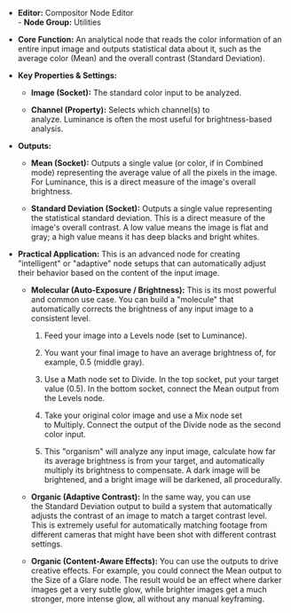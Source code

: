 - **Editor:** Compositor Node Editor  
- **Node Group:** Utilities
    
- **Core Function:** An analytical node that reads the color information of an entire input image and outputs statistical data about it, such as the average color (Mean) and the overall contrast (Standard Deviation).
    
- **Key Properties & Settings:**
    
    - **Image (Socket):** The standard color input to be analyzed.
        
    - **Channel (Property):** Selects which channel(s) to analyze. Luminance is often the most useful for brightness-based analysis.
        
- **Outputs:**
    
    - **Mean (Socket):** Outputs a single value (or color, if in Combined mode) representing the average value of all the pixels in the image. For Luminance, this is a direct measure of the image's overall brightness.
        
    - **Standard Deviation (Socket):** Outputs a single value representing the statistical standard deviation. This is a direct measure of the image's overall contrast. A low value means the image is flat and gray; a high value means it has deep blacks and bright whites.
        
- **Practical Application:** This is an advanced node for creating "intelligent" or "adaptive" node setups that can automatically adjust their behavior based on the content of the input image.
    
    - **Molecular (Auto-Exposure / Brightness):** This is its most powerful and common use case. You can build a "molecule" that automatically corrects the brightness of any input image to a consistent level.
        
        1. Feed your image into a Levels node (set to Luminance).
            
        2. You want your final image to have an average brightness of, for example, 0.5 (middle gray).
            
        3. Use a Math node set to Divide. In the top socket, put your target value (0.5). In the bottom socket, connect the Mean output from the Levels node.
            
        4. Take your original color image and use a Mix node set to Multiply. Connect the output of the Divide node as the second color input.
            
        5. This "organism" will analyze any input image, calculate how far its average brightness is from your target, and automatically multiply its brightness to compensate. A dark image will be brightened, and a bright image will be darkened, all procedurally.
            
    - **Organic (Adaptive Contrast):** In the same way, you can use the Standard Deviation output to build a system that automatically adjusts the contrast of an image to match a target contrast level. This is extremely useful for automatically matching footage from different cameras that might have been shot with different contrast settings.
        
    - **Organic (Content-Aware Effects):** You can use the outputs to drive creative effects. For example, you could connect the Mean output to the Size of a Glare node. The result would be an effect where darker images get a very subtle glow, while brighter images get a much stronger, more intense glow, all without any manual keyframing.